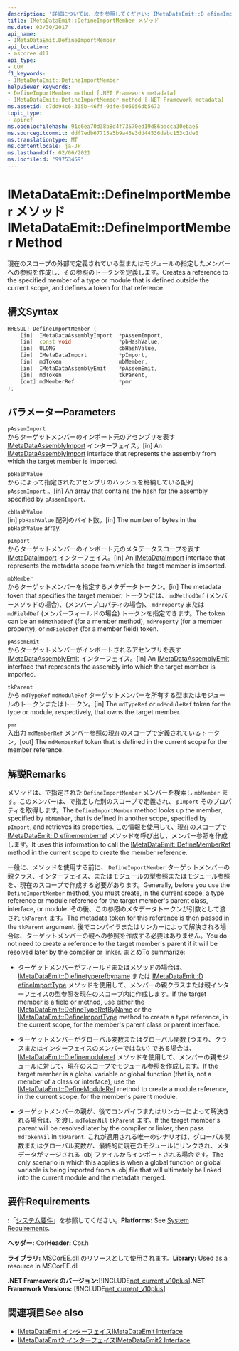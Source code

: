 ```yaml
---
description: '詳細については、次を参照してください: IMetaDataEmit::D efineImportMember メソッド'
title: IMetaDataEmit::DefineImportMember メソッド
ms.date: 03/30/2017
api_name:
- IMetaDataEmit.DefineImportMember
api_location:
- mscoree.dll
api_type:
- COM
f1_keywords:
- IMetaDataEmit::DefineImportMember
helpviewer_keywords:
- DefineImportMember method [.NET Framework metadata]
- IMetaDataEmit::DefineImportMember method [.NET Framework metadata]
ms.assetid: c7dd94c6-335b-46ff-9dfe-505056db5673
topic_type:
- apiref
ms.openlocfilehash: 91c6ea70d38b8d4f73570ed19d86bacca30ebae5
ms.sourcegitcommit: ddf7edb67715a5b9a45e3dd44536dabc153c1de0
ms.translationtype: MT
ms.contentlocale: ja-JP
ms.lasthandoff: 02/06/2021
ms.locfileid: "99753459"
---
```

# <a name="imetadataemitdefineimportmember-method"></a><span data-ttu-id="4d498-103">IMetaDataEmit::DefineImportMember メソッド</span><span class="sxs-lookup"><span data-stu-id="4d498-103">IMetaDataEmit::DefineImportMember Method</span></span>

<span data-ttu-id="4d498-104">現在のスコープの外部で定義されている型またはモジュールの指定したメンバーへの参照を作成し、その参照のトークンを定義します。</span><span class="sxs-lookup"><span data-stu-id="4d498-104">Creates a reference to the specified member of a type or module that is defined outside the current scope, and defines a token for that reference.</span></span>  
  
## <a name="syntax"></a><span data-ttu-id="4d498-105">構文</span><span class="sxs-lookup"><span data-stu-id="4d498-105">Syntax</span></span>  
  
```cpp  
HRESULT DefineImportMember (
    [in]  IMetaDataAssemblyImport  *pAssemImport,
    [in]  const void               *pbHashValue,
    [in]  ULONG                    cbHashValue,  
    [in]  IMetaDataImport          *pImport,
    [in]  mdToken                  mbMember,
    [in]  IMetaDataAssemblyEmit    *pAssemEmit,
    [in]  mdToken                  tkParent,
    [out] mdMemberRef              *pmr
);  
```  
  
## <a name="parameters"></a><span data-ttu-id="4d498-106">パラメーター</span><span class="sxs-lookup"><span data-stu-id="4d498-106">Parameters</span></span>  

 `pAssemImport`  
 <span data-ttu-id="4d498-107">からターゲットメンバーのインポート元のアセンブリを表す [IMetaDataAssemblyImport](imetadataassemblyimport-interface.md) インターフェイス。</span><span class="sxs-lookup"><span data-stu-id="4d498-107">[in] An [IMetaDataAssemblyImport](imetadataassemblyimport-interface.md) interface that represents the assembly from which the target member is imported.</span></span>  
  
 `pbHashValue`  
 <span data-ttu-id="4d498-108">からによって指定されたアセンブリのハッシュを格納している配列 `pAssemImport` 。</span><span class="sxs-lookup"><span data-stu-id="4d498-108">[in] An array that contains the hash for the assembly specified by `pAssemImport`.</span></span>  
  
 `cbHashValue`  
 <span data-ttu-id="4d498-109">[in] `pbHashValue` 配列のバイト数。</span><span class="sxs-lookup"><span data-stu-id="4d498-109">[in] The number of bytes in the `pbHashValue` array.</span></span>  
  
 `pImport`  
 <span data-ttu-id="4d498-110">からターゲットメンバーのインポート元のメタデータスコープを表す [IMetaDataImport](imetadataimport-interface.md) インターフェイス。</span><span class="sxs-lookup"><span data-stu-id="4d498-110">[in] An [IMetaDataImport](imetadataimport-interface.md) interface that represents the metadata scope from which the target member is imported.</span></span>  
  
 `mbMember`  
 <span data-ttu-id="4d498-111">からターゲットメンバーを指定するメタデータトークン。</span><span class="sxs-lookup"><span data-stu-id="4d498-111">[in] The metadata token that specifies the target member.</span></span> <span data-ttu-id="4d498-112">トークンには、 `mdMethodDef` (メンバーメソッドの場合)、(メンバープロパティの場合)、 `mdProperty` または `mdFieldDef` (メンバーフィールドの場合) トークンを指定できます。</span><span class="sxs-lookup"><span data-stu-id="4d498-112">The token can be an `mdMethodDef` (for a member method), `mdProperty` (for a member property), or `mdFieldDef` (for a member field) token.</span></span>  
  
 `pAssemEmit`  
 <span data-ttu-id="4d498-113">からターゲットメンバーがインポートされるアセンブリを表す [IMetaDataAssemblyEmit](imetadataassemblyemit-interface.md) インターフェイス。</span><span class="sxs-lookup"><span data-stu-id="4d498-113">[in] An [IMetaDataAssemblyEmit](imetadataassemblyemit-interface.md) interface that represents the assembly into which the target member is imported.</span></span>  
  
 `tkParent`  
 <span data-ttu-id="4d498-114">から `mdTypeRef` `mdModuleRef` ターゲットメンバーを所有する型またはモジュールのトークンまたはトークン。</span><span class="sxs-lookup"><span data-stu-id="4d498-114">[in] The `mdTypeRef` or `mdModuleRef` token for the type or module, respectively, that owns the target member.</span></span>  
  
 `pmr`  
 <span data-ttu-id="4d498-115">入出力 `mdMemberRef` メンバー参照の現在のスコープで定義されているトークン。</span><span class="sxs-lookup"><span data-stu-id="4d498-115">[out] The `mdMemberRef` token that is defined in the current scope for the member reference.</span></span>  
  
## <a name="remarks"></a><span data-ttu-id="4d498-116">解説</span><span class="sxs-lookup"><span data-stu-id="4d498-116">Remarks</span></span>  

 <span data-ttu-id="4d498-117">メソッドは、で指定された `DefineImportMember` メンバーを検索し `mbMember` ます。このメンバーは、で指定した別のスコープで定義され、 `pImport` そのプロパティを取得します。</span><span class="sxs-lookup"><span data-stu-id="4d498-117">The `DefineImportMember` method looks up the member, specified by `mbMember`, that is defined in another scope, specified by `pImport`, and retrieves its properties.</span></span> <span data-ttu-id="4d498-118">この情報を使用して、現在のスコープで [IMetaDataEmit::D efinememberref](imetadataemit-definememberref-method.md) メソッドを呼び出し、メンバー参照を作成します。</span><span class="sxs-lookup"><span data-stu-id="4d498-118">It uses this information to call the [IMetaDataEmit::DefineMemberRef](imetadataemit-definememberref-method.md) method in the current scope to create the member reference.</span></span>  
  
 <span data-ttu-id="4d498-119">一般に、メソッドを使用する前に、 `DefineImportMember` ターゲットメンバーの親クラス、インターフェイス、またはモジュールの型参照またはモジュール参照を、現在のスコープで作成する必要があります。</span><span class="sxs-lookup"><span data-stu-id="4d498-119">Generally, before you use the `DefineImportMember` method, you must create, in the current scope, a type reference or module reference for the target member's parent class, interface, or module.</span></span> <span data-ttu-id="4d498-120">その後、この参照のメタデータトークンが引数として渡され `tkParent` ます。</span><span class="sxs-lookup"><span data-stu-id="4d498-120">The metadata token for this reference is then passed in the `tkParent` argument.</span></span> <span data-ttu-id="4d498-121">後でコンパイラまたはリンカーによって解決される場合は、ターゲットメンバーの親への参照を作成する必要はありません。</span><span class="sxs-lookup"><span data-stu-id="4d498-121">You do not need to create a reference to the target member's parent if it will be resolved later by the compiler or linker.</span></span> <span data-ttu-id="4d498-122">まとめ</span><span class="sxs-lookup"><span data-stu-id="4d498-122">To summarize:</span></span>  
  
- <span data-ttu-id="4d498-123">ターゲットメンバーがフィールドまたはメソッドの場合は、 [IMetaDataEmit::D efinetyperefbyname](imetadataemit-definetyperefbyname-method.md) または [IMetaDataEmit::D efineImportType](imetadataemit-defineimporttype-method.md) メソッドを使用して、メンバーの親クラスまたは親インターフェイスの型参照を現在のスコープ内に作成します。</span><span class="sxs-lookup"><span data-stu-id="4d498-123">If the target member is a field or method, use either the [IMetaDataEmit::DefineTypeRefByName](imetadataemit-definetyperefbyname-method.md) or the [IMetaDataEmit::DefineImportType](imetadataemit-defineimporttype-method.md) method to create a type reference, in the current scope, for the member's parent class or parent interface.</span></span>  
  
- <span data-ttu-id="4d498-124">ターゲットメンバーがグローバル変数またはグローバル関数 (つまり、クラスまたはインターフェイスのメンバーではない) である場合は、 [IMetaDataEmit::D efinemoduleref](imetadataemit-definemoduleref-method.md) メソッドを使用して、メンバーの親モジュールに対して、現在のスコープでモジュール参照を作成します。</span><span class="sxs-lookup"><span data-stu-id="4d498-124">If the target member is a global variable or global function (that is, not a member of a class or interface), use the [IMetaDataEmit::DefineModuleRef](imetadataemit-definemoduleref-method.md) method to create a module reference, in the current scope, for the member's parent module.</span></span>  
  
- <span data-ttu-id="4d498-125">ターゲットメンバーの親が、後でコンパイラまたはリンカーによって解決される場合は、を渡し `mdTokenNil` `tkParent` ます。</span><span class="sxs-lookup"><span data-stu-id="4d498-125">If the target member's parent will be resolved later by the compiler or linker, then pass `mdTokenNil` in `tkParent`.</span></span> <span data-ttu-id="4d498-126">これが適用される唯一のシナリオは、グローバル関数またはグローバル変数が、最終的に現在のモジュールにリンクされ、メタデータがマージされる .obj ファイルからインポートされる場合です。</span><span class="sxs-lookup"><span data-stu-id="4d498-126">The only scenario in which this applies is when a global function or global variable is being imported from a .obj file that will ultimately be linked into the current module and the metadata merged.</span></span>  
  
## <a name="requirements"></a><span data-ttu-id="4d498-127">要件</span><span class="sxs-lookup"><span data-stu-id="4d498-127">Requirements</span></span>  

 <span data-ttu-id="4d498-128">**:**「[システム要件](../../get-started/system-requirements.md)」を参照してください。</span><span class="sxs-lookup"><span data-stu-id="4d498-128">**Platforms:** See [System Requirements](../../get-started/system-requirements.md).</span></span>  
  
 <span data-ttu-id="4d498-129">**ヘッダー:** Cor</span><span class="sxs-lookup"><span data-stu-id="4d498-129">**Header:** Cor.h</span></span>  
  
 <span data-ttu-id="4d498-130">**ライブラリ:** MSCorEE.dll のリソースとして使用されます。</span><span class="sxs-lookup"><span data-stu-id="4d498-130">**Library:** Used as a resource in MSCorEE.dll</span></span>  
  
 <span data-ttu-id="4d498-131">**.NET Framework のバージョン:**[!INCLUDE[net_current_v10plus](../../../../includes/net-current-v10plus-md.md)]</span><span class="sxs-lookup"><span data-stu-id="4d498-131">**.NET Framework Versions:** [!INCLUDE[net_current_v10plus](../../../../includes/net-current-v10plus-md.md)]</span></span>  
  
## <a name="see-also"></a><span data-ttu-id="4d498-132">関連項目</span><span class="sxs-lookup"><span data-stu-id="4d498-132">See also</span></span>

- [<span data-ttu-id="4d498-133">IMetaDataEmit インターフェイス</span><span class="sxs-lookup"><span data-stu-id="4d498-133">IMetaDataEmit Interface</span></span>](imetadataemit-interface.md)
- [<span data-ttu-id="4d498-134">IMetaDataEmit2 インターフェイス</span><span class="sxs-lookup"><span data-stu-id="4d498-134">IMetaDataEmit2 Interface</span></span>](imetadataemit2-interface.md)

